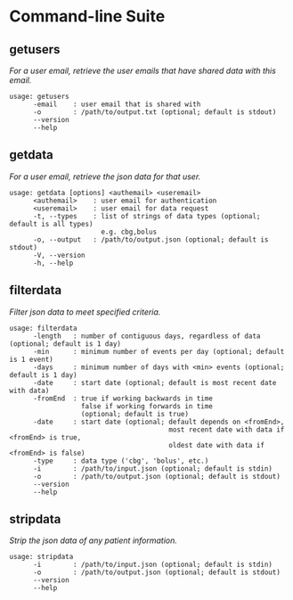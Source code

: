 Command-line Suite
=================

getusers
--------
*For a user email, retrieve the user emails that have shared data with this email.*
```
usage: getusers
	  -email    : user email that is shared with
	  -o        : /path/to/output.txt (optional; default is stdout)
	  --version
	  --help
```

getdata
-------
*For a user email, retrieve the json data for that user.*
```
usage: getdata [options] <authemail> <useremail>
	  <authemail>    : user email for authentication
	  <useremail>    : user email for data request
	  -t, --types    : list of strings of data types (optional; default is all types)
	  				   e.g. cbg,bolus
	  -o, --output   : /path/to/output.json (optional; default is stdout)
	  -V, --version
	  -h, --help
```

filterdata
----------------
*Filter json data to meet specified criteria.*
```
usage: filterdata
	  -length   : number of contiguous days, regardless of data (optional; default is 1 day)
	  -min	    : minimum number of events per day (optional; default is 1 event)
	  -days     : minimum number of days with <min> events (optional; default is 1 day)
	  -date     : start date (optional; default is most recent date with data)
	  -fromEnd  : true if working backwards in time
	  	          false if working forwards in time
			      (optional; default is true)
	  -date     : start date (optional; default depends on <fromEnd>,
	  	      	    	 	            most recent date with data if <fromEnd> is true,
						                oldest date with data if <fromEnd> is false)
	  -type     : data type ('cbg', 'bolus', etc.)
	  -i        : /path/to/input.json (optional; default is stdin)
	  -o        : /path/to/output.json (optional; default is stdout)
	  --version
	  --help
```

stripdata
---------
*Strip the json data of any patient information.*
```
usage: stripdata
	  -i        : /path/to/input.json (optional; default is stdin)
	  -o        : /path/to/output.json (optional; default is stdout)
	  --version
	  --help
```